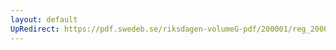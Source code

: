 ```yaml
---
layout: default
UpRedirect: https://pdf.swedeb.se/riksdagen-volumeG-pdf/200001/reg_200001/reg_200001_0038.pdf
---
```

